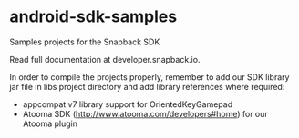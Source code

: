 android-sdk-samples
===================

Samples projects for the Snapback SDK

Read full documentation at developer.snapback.io.

In order to compile the projects properly, remember to add our SDK library jar file in libs project directory and add library references where required:
- appcompat v7 library support for OrientedKeyGamepad
- Atooma SDK (http://www.atooma.com/developers#home) for our Atooma plugin
